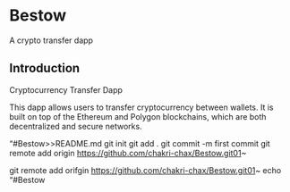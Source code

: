 # Bestow
A crypto transfer dapp


## Introduction

Cryptocurrency Transfer Dapp

This dapp allows users to transfer cryptocurrency between wallets. It is built on top of the Ethereum and Polygon blockchains, which are both decentralized and secure networks.


“#Bestow>>README.md
git init
git add .
git commit -m first commit
git remote add origin https://github.com/chakri-chax/Bestow.git01~

git remote add orifgin https://github.com/chakri-chax/Bestow.git01~
echo “#Bestow
